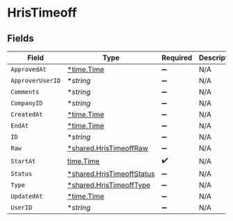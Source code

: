 # HrisTimeoff


## Fields

| Field                                                                        | Type                                                                         | Required                                                                     | Description                                                                  |
| ---------------------------------------------------------------------------- | ---------------------------------------------------------------------------- | ---------------------------------------------------------------------------- | ---------------------------------------------------------------------------- |
| `ApprovedAt`                                                                 | [*time.Time](https://pkg.go.dev/time#Time)                                   | :heavy_minus_sign:                                                           | N/A                                                                          |
| `ApproverUserID`                                                             | **string*                                                                    | :heavy_minus_sign:                                                           | N/A                                                                          |
| `Comments`                                                                   | **string*                                                                    | :heavy_minus_sign:                                                           | N/A                                                                          |
| `CompanyID`                                                                  | **string*                                                                    | :heavy_minus_sign:                                                           | N/A                                                                          |
| `CreatedAt`                                                                  | [*time.Time](https://pkg.go.dev/time#Time)                                   | :heavy_minus_sign:                                                           | N/A                                                                          |
| `EndAt`                                                                      | [*time.Time](https://pkg.go.dev/time#Time)                                   | :heavy_minus_sign:                                                           | N/A                                                                          |
| `ID`                                                                         | **string*                                                                    | :heavy_minus_sign:                                                           | N/A                                                                          |
| `Raw`                                                                        | [*shared.HrisTimeoffRaw](../../../pkg/models/shared/hristimeoffraw.md)       | :heavy_minus_sign:                                                           | N/A                                                                          |
| `StartAt`                                                                    | [time.Time](https://pkg.go.dev/time#Time)                                    | :heavy_check_mark:                                                           | N/A                                                                          |
| `Status`                                                                     | [*shared.HrisTimeoffStatus](../../../pkg/models/shared/hristimeoffstatus.md) | :heavy_minus_sign:                                                           | N/A                                                                          |
| `Type`                                                                       | [*shared.HrisTimeoffType](../../../pkg/models/shared/hristimeofftype.md)     | :heavy_minus_sign:                                                           | N/A                                                                          |
| `UpdatedAt`                                                                  | [*time.Time](https://pkg.go.dev/time#Time)                                   | :heavy_minus_sign:                                                           | N/A                                                                          |
| `UserID`                                                                     | **string*                                                                    | :heavy_minus_sign:                                                           | N/A                                                                          |